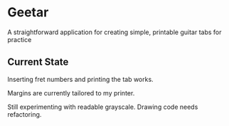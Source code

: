 # Geetar

A straightforward application for creating simple, printable guitar tabs for practice

## Current State

Inserting fret numbers and printing the tab works. 

Margins are currently tailored to my printer.

Still experimenting with readable grayscale. Drawing code needs refactoring.